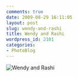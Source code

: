 ```yaml
---
comments: true
date: 2009-08-29 16:11:05
layout: post
slug: wendy-and-rashi
title: Wendy and Rashi
wordpress_id: 2101
categories:
- PhotoBlog
---
```


![Wendy and Rashi](http://ryanfitzer.com/main/wp-content/uploads/2009/08/photo-5.jpg)
